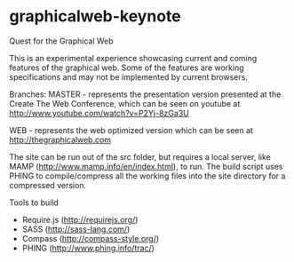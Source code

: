 graphicalweb-keynote
====================

Quest for the Graphical Web

This is an experimental experience showcasing current and coming features of the graphical web. Some of the features are working specifications and may not be implemented by current browsers.

Branches:
MASTER - represents the presentation version presented at the Create The Web Conference, which can be seen on youtube at http://www.youtube.com/watch?v=P2Yj-8zGa3U

WEB - represents the web optimized version which can be seen at http://thegraphicalweb.com

The site can be run out of the src folder, but requires a local server, like MAMP (http://www.mamp.info/en/index.html), to run. The build script uses PHING to compile/compress all the working files into the site directory for a compressed version.

Tools to build
* Require.js (http://requirejs.org/)
* SASS (http://sass-lang.com/) 
* Compass (http://compass-style.org/)
* PHING (http://www.phing.info/trac/)

